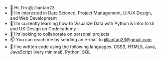 - 👋 Hi, I’m @jilliantan23
- 👀 I’m interested in Data Science, Project Management, UI/UX Design, and Web Development
- 🌱 I’m currently learning how to Visualize Data with Python & Intro to UI and UX Design on Codecademy
- 💞️ I’m looking to collaborate on personal projects
- 📫 You can reach me by sending an e-mail to jilliantan23@gmail.com
- 📝 I've written code using the following languages: CSS3, HTML5, Java, JavaScript (very minimal), Python, SQL

<!---
jilliantan23/jilliantan23 is a ✨ special ✨ repository because its `README.md` (this file) appears on your GitHub profile.
You can click the Preview link to take a look at your changes.
--->
